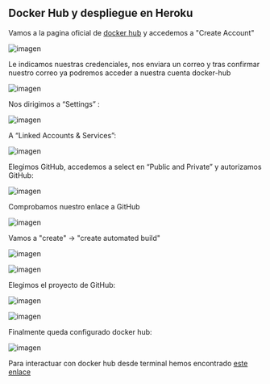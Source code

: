 
## Docker Hub y despliegue en Heroku


Vamos a la pagina oficial de [docker hub](https://id.docker.com/login/?next=%2Fid%2Foauth%2Fauthorize%2F%3Fclient_id%3D43f17c5f-9ba4-4f13-853d-9d0074e349a7%26next%3Dhttps%253A%252F%252Fhub.docker.com%252F%26nonce%3DeyJhbGciOiJIUzI1NiIsInR5cCI6IkpXVCJ9.eyJhdWQiOiI0M2YxN2M1Zi05YmE0LTRmMTMtODUzZC05ZDAwNzRlMzQ5YTciLCJleHAiOjE1NDIxMjk4OTYsImlhdCI6MTU0MjEyOTU5NiwicmZwIjoidEoyQTlBQkw4VnkwTlU5bXM1SVAyUT09IiwidGFyZ2V0X2xpbmtfdXJpIjoiaHR0cHM6Ly9odWIuZG9ja2VyLmNvbS8ifQ.Us2YDlh9E4KNoYe7inJWICbT0uFNsNx5wf2mnVM7NvU%26redirect_uri%3Dhttps%253A%252F%252Fhub.docker.com%252Fsso%252Fcallback%26response_type%3Dcode%26scope%3Dopenid%26state%3DeyJhbGciOiJIUzI1NiIsInR5cCI6IkpXVCJ9.eyJhdWQiOiI0M2YxN2M1Zi05YmE0LTRmMTMtODUzZC05ZDAwNzRlMzQ5YTciLCJleHAiOjE1NDIxMjk4OTYsImlhdCI6MTU0MjEyOTU5NiwicmZwIjoidEoyQTlBQkw4VnkwTlU5bXM1SVAyUT09IiwidGFyZ2V0X2xpbmtfdXJpIjoiaHR0cHM6Ly9odWIuZG9ja2VyLmNvbS8ifQ.Us2YDlh9E4KNoYe7inJWICbT0uFNsNx5wf2mnVM7NvU) y accedemos a "Create Account"

![imagen](img/docker-hub_00.png)

Le indicamos nuestras credenciales, nos enviara un correo y tras confirmar nuestro correo ya podremos acceder a nuestra cuenta docker-hub

![imagen](img/docker-hub_02.png)

Nos dirigimos a “Settings” :

![imagen](img/docker-hub-getting.png)

A “Linked Accounts & Services”:

![imagen](img/docker-hub-linked.png)

Elegimos GitHub, accedemos a select en “Public and Private” y  autorizamos GitHub:

![imagen](img/docker-hub-git.png)

Comprobamos nuestro enlace a GitHub

![imagen](img/docker-hub-unlink.png)

Vamos a "create" -> "create automated build"

![imagen](img/docker-hub-creates.png)

![imagen](img/docker-hub-autobuild.png)

Elegimos el proyecto de GitHub:

![imagen](img/docker-hub-gestion.png)

![imagen](img/docker-hub-creategit.png)

Finalmente queda configurado docker hub:

![imagen](img/docker-hub-fin1.png)

Para interactuar con docker hub desde terminal hemos encontrado [este enlace](https://carloszr.com/crear-cuenta-docker-hub-subir-imagen/)
